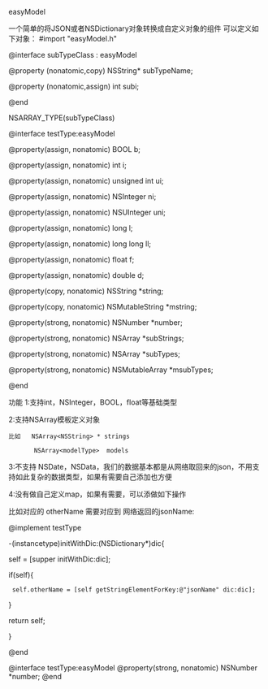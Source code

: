 easyModel

一个简单的将JSON或者NSDictionary对象转换成自定义对象的组件
可以定义如下对象：
#import "easyModel.h"

@interface subTypeClass  : easyModel

@property (nonatomic,copy) NSString* subTypeName;

@property (nonatomic,assign)  int  subi;

@end

NSARRAY_TYPE(subTypeClass)



@interface testType:easyModel

@property(assign, nonatomic) BOOL b;

@property(assign, nonatomic) int i;

@property(assign, nonatomic) unsigned int ui;

@property(assign, nonatomic) NSInteger ni;

@property(assign, nonatomic) NSUInteger uni;

@property(assign, nonatomic) long l;

@property(assign, nonatomic) long long ll;

@property(assign, nonatomic) float f;

@property(assign, nonatomic) double d;

@property(copy, nonatomic) NSString *string;

@property(copy, nonatomic) NSMutableString *mstring;

@property(strong, nonatomic) NSNumber *number;

@property(strong, nonatomic) NSArray<NSString> *subStrings;

@property(strong, nonatomic)  NSArray<subTypeClass> *subTypes;

@property(strong, nonatomic)  NSMutableArray<subTypeClass> *msubTypes;

@end

功能
1:支持int，NSInteger，BOOL，float等基础类型

2:支持NSArray模板定义对象

    比如   NSArray<NSString> * strings

           NSArray<modelType>  models

3:不支持 NSDate，NSData，我们的数据基本都是从网络取回来的json，不用支持如此复杂的数据类型，如果有需要自己添加也方便

4:没有做自己定义map，如果有需要，可以添做如下操作

比如对应的 otherName  需要对应到 网络返回的jsonName:

@implement testType

-(instancetype)initWithDic:(NSDictionary*)dic{

  self = [supper initWithDic:dic];

  if(self){

     self.otherName = [self getStringElementForKey:@"jsonName" dic:dic];

  }

  return self;

}

@end


@interface testType:easyModel
@property(strong, nonatomic) NSNumber *number;
@end


